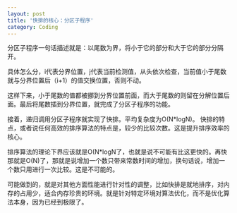 ```yaml
---
layout: post
title: '快排的核心：分区子程序'
category: Coding
---
```


分区子程序一句话描述就是：以尾数为界，将小于它的部分和大于它的部分分隔开。

具体怎么分，i代表分界位置，j代表当前检测值，从头依次检查，当前值小于尾数就与分界位置后（i+1）的值交换位置，否则不动。

这样下来，小于尾数的值都被挪到分界位置前面，而大于尾数的则留在分解位置后面。最后将尾数插到分界位置，就完成了分区子程序的功能。

接着，递归调用分区子程序就实现了快排。平均复杂度为O(N*logN)。
快排的特点，或者说任何高效的排序算法的特点是，较少的比较次数。这是提升排序效率的核心。

排序算法的理论下界应该就是O(N*logN了，也就是说不可能有比这更快的。再快那就是O(N)了，那就是说增加一个数只带来常数时间的增加，换句话说，增加一个数只用进行一次比较。这是不可能的。

可能做到的，就是对其他方面性能进行针对性的调整，比如快排是就地排序，对内存的占用少，适合内存珍贵的环境。就是针对特定环境对算法优化，而不是优化算法本身，因为已经到极限了。
